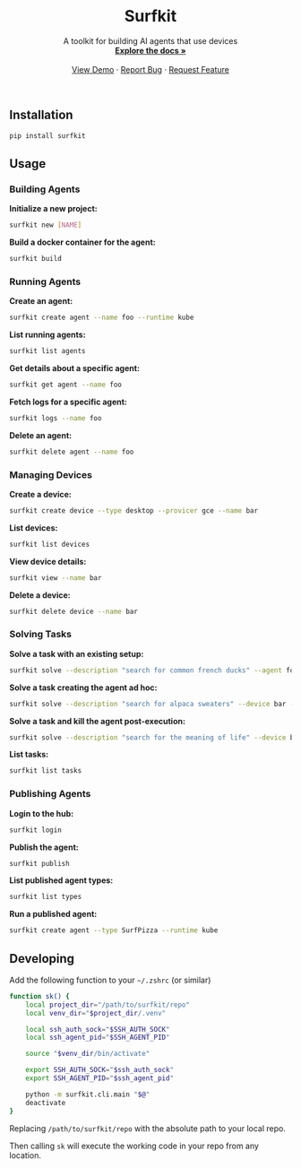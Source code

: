 <!-- PROJECT LOGO -->
<br />
<p align="center">
  <!-- <a href="https://github.com/agentsea/skillpacks">
    <img src="https://project-logo.png" alt="Logo" width="80">
  </a> -->

  <h1 align="center">Surfkit</h1>

  <p align="center">
    A toolkit for building AI agents that use devices
    <br />
    <a href="https://github.com/agentsea/surfkit"><strong>Explore the docs »</strong></a>
    <br />
    <br />
    <a href="https://github.com/agentsea/surfkit">View Demo</a>
    ·
    <a href="https://github.com/agentsea/surfkit/issues">Report Bug</a>
    ·
    <a href="https://github.com/agentsea/surfkit/issues">Request Feature</a>
  </p>
  <br>
</p>

## Installation

```sh
pip install surfkit
```

## Usage

### Building Agents

**Initialize a new project:**

```sh
surfkit new [NAME]
```

**Build a docker container for the agent:**

```sh
surfkit build
```

### Running Agents

**Create an agent:**

```sh
surfkit create agent --name foo --runtime kube
```

**List running agents:**

```sh
surfkit list agents
```

**Get details about a specific agent:**

```sh
surfkit get agent --name foo
```

**Fetch logs for a specific agent:**

```sh
surfkit logs --name foo
```

**Delete an agent:**

```sh
surfkit delete agent --name foo
```

### Managing Devices

**Create a device:**

```sh
surfkit create device --type desktop --provicer gce --name bar
```

**List devices:**

```sh
surfkit list devices
```

**View device details:**

```sh
surfkit view --name bar
```

**Delete a device:**

```sh
surfkit delete device --name bar
```

### Solving Tasks

**Solve a task with an existing setup:**

```sh
surfkit solve --description "search for common french ducks" --agent foo --device bar
```

**Solve a task creating the agent ad hoc:**

```sh
surfkit solve --description "search for alpaca sweaters" --device bar --agent-file ./agent.yaml
```

**Solve a task and kill the agent post-execution:**

```sh
surfkit solve --description "search for the meaning of life" --device bar --agent-file ./agent.yaml --kill
```

**List tasks:**

```sh
surfkit list tasks
```

### Publishing Agents

**Login to the hub:**

```sh
surfkit login
```

**Publish the agent:**

```sh
surfkit publish
```

**List published agent types:**

```sh
surfkit list types
```

**Run a published agent:**

```sh
surfkit create agent --type SurfPizza --runtime kube
```

## Developing

Add the following function to your `~/.zshrc` (or similar)

```sh
function sk() {
    local project_dir="/path/to/surfkit/repo"
    local venv_dir="$project_dir/.venv"

    local ssh_auth_sock="$SSH_AUTH_SOCK"
    local ssh_agent_pid="$SSH_AGENT_PID"

    source "$venv_dir/bin/activate"

    export SSH_AUTH_SOCK="$ssh_auth_sock"
    export SSH_AGENT_PID="$ssh_agent_pid"

    python -m surfkit.cli.main "$@"
    deactivate
}
```

Replacing `/path/to/surfkit/repo` with the absolute path to your local repo.

Then calling `sk` will execute the working code in your repo from any location.
